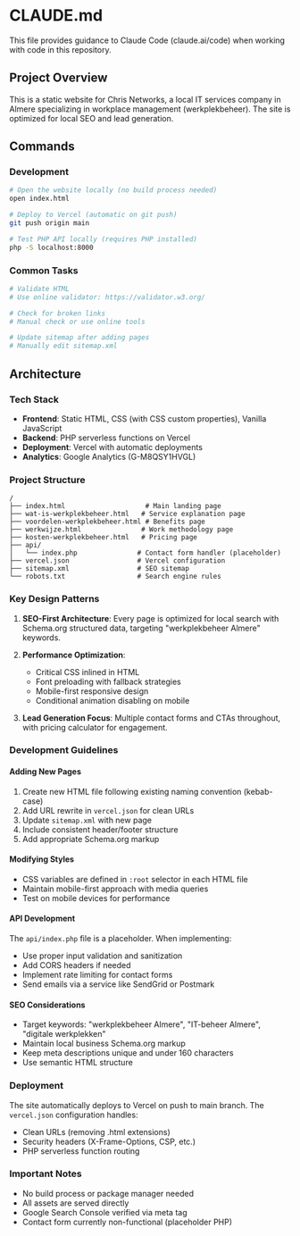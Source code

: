 # CLAUDE.md

This file provides guidance to Claude Code (claude.ai/code) when working with code in this repository.

## Project Overview

This is a static website for Chris Networks, a local IT services company in Almere specializing in workplace management (werkplekbeheer). The site is optimized for local SEO and lead generation.

## Commands

### Development
```bash
# Open the website locally (no build process needed)
open index.html

# Deploy to Vercel (automatic on git push)
git push origin main

# Test PHP API locally (requires PHP installed)
php -S localhost:8000
```

### Common Tasks
```bash
# Validate HTML
# Use online validator: https://validator.w3.org/

# Check for broken links
# Manual check or use online tools

# Update sitemap after adding pages
# Manually edit sitemap.xml
```

## Architecture

### Tech Stack
- **Frontend**: Static HTML, CSS (with CSS custom properties), Vanilla JavaScript
- **Backend**: PHP serverless functions on Vercel
- **Deployment**: Vercel with automatic deployments
- **Analytics**: Google Analytics (G-M8QSY1HVGL)

### Project Structure
```
/
├── index.html                    # Main landing page
├── wat-is-werkplekbeheer.html   # Service explanation page
├── voordelen-werkplekbeheer.html # Benefits page
├── werkwijze.html               # Work methodology page
├── kosten-werkplekbeheer.html   # Pricing page
├── api/
│   └── index.php               # Contact form handler (placeholder)
├── vercel.json                 # Vercel configuration
├── sitemap.xml                 # SEO sitemap
└── robots.txt                  # Search engine rules
```

### Key Design Patterns

1. **SEO-First Architecture**: Every page is optimized for local search with Schema.org structured data, targeting "werkplekbeheer Almere" keywords.

2. **Performance Optimization**: 
   - Critical CSS inlined in HTML
   - Font preloading with fallback strategies
   - Mobile-first responsive design
   - Conditional animation disabling on mobile

3. **Lead Generation Focus**: Multiple contact forms and CTAs throughout, with pricing calculator for engagement.

### Development Guidelines

#### Adding New Pages
1. Create new HTML file following existing naming convention (kebab-case)
2. Add URL rewrite in `vercel.json` for clean URLs
3. Update `sitemap.xml` with new page
4. Include consistent header/footer structure
5. Add appropriate Schema.org markup

#### Modifying Styles
- CSS variables are defined in `:root` selector in each HTML file
- Maintain mobile-first approach with media queries
- Test on mobile devices for performance

#### API Development
The `api/index.php` file is a placeholder. When implementing:
- Use proper input validation and sanitization
- Add CORS headers if needed
- Implement rate limiting for contact forms
- Send emails via a service like SendGrid or Postmark

#### SEO Considerations
- Target keywords: "werkplekbeheer Almere", "IT-beheer Almere", "digitale werkplekken"
- Maintain local business Schema.org markup
- Keep meta descriptions unique and under 160 characters
- Use semantic HTML structure

### Deployment

The site automatically deploys to Vercel on push to main branch. The `vercel.json` configuration handles:
- Clean URLs (removing .html extensions)
- Security headers (X-Frame-Options, CSP, etc.)
- PHP serverless function routing

### Important Notes

- No build process or package manager needed
- All assets are served directly
- Google Search Console verified via meta tag
- Contact form currently non-functional (placeholder PHP)